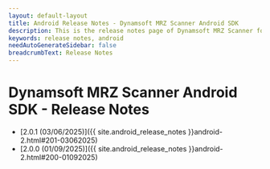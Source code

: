 ```yaml
---
layout: default-layout
title: Android Release Notes - Dynamsoft MRZ Scanner Android SDK
description: This is the release notes page of Dynamsoft MRZ Scanner for Android SDK.
keywords: release notes, android
needAutoGenerateSidebar: false
breadcrumbText: Release Notes
---
```


# Dynamsoft MRZ Scanner Android SDK - Release Notes

- [2.0.1 (03/06/2025)]({{ site.android_release_notes }}android-2.html#201-03062025)
- [2.0.0 (01/09/2025)]({{ site.android_release_notes }}android-2.html#200-01092025)
